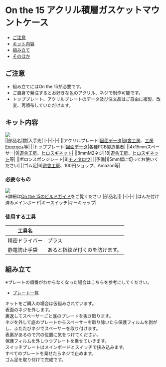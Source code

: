 # On the 15 アクリル積層ガスケットマウントケース
- [ご注意](#ご注意)
- [キット内容](#キット内容)
- [組み立て](#組み立て)
- [そのほか](#そのほか)

## ご注意
- 組み立てにはOn the 15が必要です。
- ご自身で発注するとお好きな色のアクリル、ネジで制作可能です。
- トッププレート、アクリルプレートのデータ及び注文品はご自由に複製、改変、再頒布していただけます。

## キット内容
![](img/IMG_4355C.jpg)  
||部品名|数|入手先|
|-|-|-|-|
||アクリルプレート|[図面データ](data.md)|[遊舎工房](https://shop.yushakobo.jp/collections/services/products/lasercut)、[工房Emerge+](emergeplus.jp)等|
||トッププレート|[図面データ](data.md)|各種PCB製造業者|
||4x15mmスペーサー|9|[遊舎工房](https://shop.yushakobo.jp/products/a0800c2?_pos=1&_sid=19dbc8a58&_ss=r&variant=37665435484321)、[ヒロスギネット](https://www.hirosugi-net.co.jp/shop/g/g2404/)|
||8mmM2ネジ|18|[遊舎工房](https://shop.yushakobo.jp/products/a0800n2?_pos=2&_sid=6d67644cd&_ss=r&variant=37665433026721)、[ヒロスギネット](https://www.hirosugi-net.co.jp/shop/g/g102178/)等|
||ポロンスポンジシート|8|[モノタロウ](https://www.monotaro.com/p/1871/7195/)|
||予備|1|5mm幅に切ってお使いください|
||ゴム足|6|[遊舎工房](https://shop.yushakobo.jp/collections/all-keyboard-parts/products/a0800ur-01-6?variant=37665431060641)、100円ショップ、Amazon等|

### 必要なもの
![](img/IMG_4355C.jpg)  
※詳細は[On the 15のビルドガイド](https://github.com/Taro-Hayashi/On-the-15/blob/main/README.md)をご覧ください
|部品名|||
|-|-|-|
|はんだ付け済みメインボード|キースイッチ|キーキャップ|

### 使用する工具
|工具名||
|-|-|
|精密ドライバー|プラス|
|静電防止手袋|あると指紋が付くのを防げます。|

## 組み立て
※プレートの順番がわからなくなった場合はこちらを参考にしてください。
 - [プレート一覧](plates.md)

キットをご購入の場合は仮組みされています。  
表面のネジを外します。  
裏返してスペーサーごと底のプレートを抜き取ります。  
ネジを外して底のプレートからスペーサーを取り除いたら保護フィルムを剥がし、ふたたびネジでスペーサーを取り付けます。  
表裏があるので穴の位置に気をつけてください。  
保護フィルムを外しつつプレートを乗せていきます。  
スイッチプレートはメインボードとスイッチで挟み込みます。  
すべてのプレートを乗せたらネジで止めます。  
ゴム足を取り付けて完成です。  
